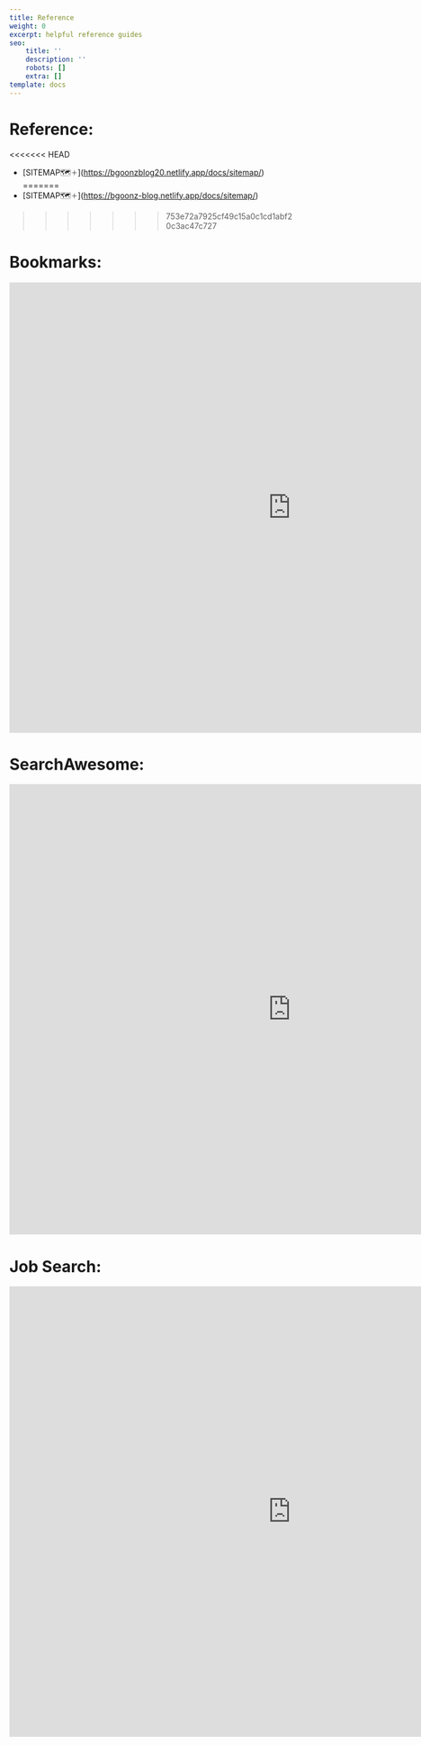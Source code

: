 ```yaml
---
title: Reference
weight: 0
excerpt: helpful reference guides
seo:
    title: ''
    description: ''
    robots: []
    extra: []
template: docs
---
```



# Reference:

<<<<<<< HEAD
-   [SITEMAP🗺🟈]\(https://bgoonzblog20.netlify.app/docs/sitemap/)
=======
-   [SITEMAP🗺🟈]\(https://bgoonz-blog.netlify.app/docs/sitemap/)
>>>>>>> 753e72a7925cf49c15a0c1cd1abf20c3ac47c727

# Bookmarks:

<iframe sandbox="allow-scripts" style="resize:both; overflow:scroll;"    src="https://bgoonz-bookmarks.netlify.app/" height="800px" width="1000px" scrolling="yes"   frameborder="yes" loading="lazy"  allowfullscreen="true"  frameborder="0" ></iframe>

# SearchAwesome:

<iframe sandbox="allow-scripts" style="resize:both; overflow:scroll;"    src="https://search-awesome.vercel.app/" height="800px" width="1000px" scrolling="yes"   frameborder="yes" loading="lazy"  allowfullscreen="true"  frameborder="0" ></iframe>

# Job Search:

<iframe sandbox="allow-scripts" style="resize:both; overflow:scroll;"    src="https://web-dev-collaborative.github.io/gitpod-job-search-html-static/" height="800px" width="1000px" scrolling="yes"   frameborder="yes" loading="lazy"  allowfullscreen="true"  frameborder="0" ></iframe>
